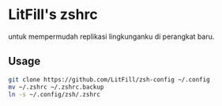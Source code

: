 # LitFill's zshrc

untuk mempermudah replikasi lingkunganku di perangkat baru.

## Usage

```sh
git clone https://github.com/LitFill/zsh-config ~/.config
mv ~/.zshrc ~/.zshrc.backup
ln -s ~/.config/zsh/.zshrc
```
